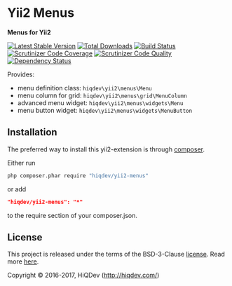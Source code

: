 # Yii2 Menus

**Menus for Yii2**

[![Latest Stable Version](https://poser.pugx.org/hiqdev/yii2-menus/v/stable)](https://packagist.org/packages/hiqdev/yii2-menus)
[![Total Downloads](https://poser.pugx.org/hiqdev/yii2-menus/downloads)](https://packagist.org/packages/hiqdev/yii2-menus)
[![Build Status](https://img.shields.io/travis/hiqdev/yii2-menus.svg)](https://travis-ci.org/hiqdev/yii2-menus)
[![Scrutinizer Code Coverage](https://img.shields.io/scrutinizer/coverage/g/hiqdev/yii2-menus.svg)](https://scrutinizer-ci.com/g/hiqdev/yii2-menus/)
[![Scrutinizer Code Quality](https://img.shields.io/scrutinizer/g/hiqdev/yii2-menus.svg)](https://scrutinizer-ci.com/g/hiqdev/yii2-menus/)
[![Dependency Status](https://www.versioneye.com/php/hiqdev:yii2-menus/dev-master/badge.svg)](https://www.versioneye.com/php/hiqdev:yii2-menus/dev-master)

Provides:

- menu definition class: `hiqdev\yii2\menus\Menu`
- menu column for grid: `hiqdev\yii2\menus\grid\MenuColumn`
- advanced menu widget: `hiqdev\yii2\menus\widgets\Menu`
- menu button widget: `hiqdev\yii2\menus\widgets\MenuButton`

## Installation

The preferred way to install this yii2-extension is through [composer](http://getcomposer.org/download/).

Either run

```sh
php composer.phar require "hiqdev/yii2-menus"
```

or add

```json
"hiqdev/yii2-menus": "*"
```

to the require section of your composer.json.

## License

This project is released under the terms of the BSD-3-Clause [license](LICENSE).
Read more [here](http://choosealicense.com/licenses/bsd-3-clause).

Copyright © 2016-2017, HiQDev (http://hiqdev.com/)
